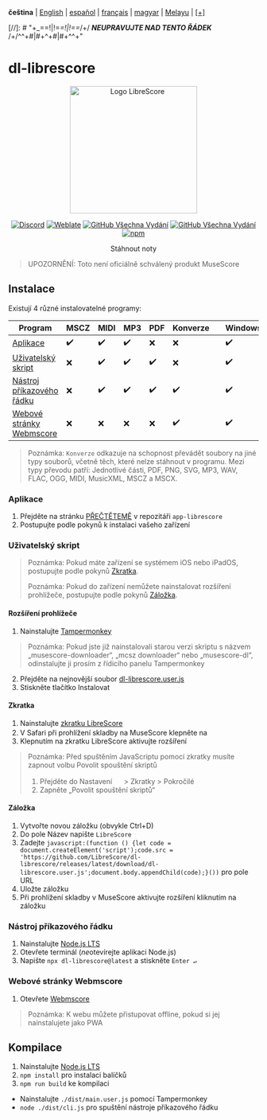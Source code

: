 <div dir="ltr" align="left">

‎**čeština** | ‎[English](/docs/en/README.md) | ‎[español](/docs/es/LÉAME.md) | ‎[français](/docs/fr/LISEZMOI.md) | ‎[magyar](/docs/hu/OLVASSAEL.md) | ‎[Melayu](/docs/ms/BACASAYA.md) | ‎[[+]](https://librescore.ddns.net/projects/librescore/docs)

[//]: # "\+\_==!|!=_=!|!==_/+/ ***NEUPRAVUJTE NAD TENTO ŘÁDEK*** /+/^^+#|#+^+#|#+^^\+\"

# dl-librescore

<div align="center">

<img src="https://github.com/LibreScore/dl-musescore/raw/master/images/logo.png" width="256" alt="Logo LibreScore">

[![Discord](https://img.shields.io/discord/774491656643674122?color=5865F2&label=&labelColor=555555&logo=discord&logoColor=FFFFFF)](https://discord.gg/DKu7cUZ4XQ) [![Weblate](https://librescore.ddns.net/widgets/librescore/-/dl-librescore/svg-badge.svg)](https://librescore.ddns.net/engage/librescore) [![GitHub Všechna Vydání](https://img.shields.io/github/downloads/LibreScore/app-librescore/total.svg?label=App)](https://github.com/LibreScore/app-librescore/releases/latest) [![GitHub Všechna Vydání](https://img.shields.io/github/downloads/LibreScore/dl-librescore/total.svg?label=Uživatelský+skript)](https://github.com/LibreScore/dl-librescore/releases/latest) [![npm](https://img.shields.io/npm/dt/dl-librescore?label=Nástroj+příkazového+řádku)](https://www.npmjs.com/package/dl-librescore)

Stáhnout noty

</div>

> UPOZORNĚNÍ: Toto není oficiálně schválený produkt MuseScore

## Instalace

Existují 4 různé instalovatelné programy:

| Program                                                                            | MSCZ | MIDI | MP3 | PDF | Konverze |     | Windows | macOS | Linux | Android | iOS/iPadOS |
| ---------------------------------------------------------------------------------- | ---- | ---- | --- | --- | ---------- | --- | ------- | ----- | ----- | ------- | ---------- |
| [Aplikace](#aplikace)                             | ✔️   | ✔️   | ✔️  | ❌  | ❌         |     | ✔️      | ✔️    | ✔️    | ✔️      | ❌         |
| [Uživatelský skript](#uživatelský-skript)               | ❌   | ✔️   | ✔️  | ✔️  | ❌         |     | ✔️      | ✔️    | ✔️    | ✔️      | ✔️         |
| [Nástroj příkazového řádku](#nástroj-příkazového-řádku) | ❌   | ✔️   | ✔️  | ✔️  | ✔️         |     | ✔️      | ✔️    | ✔️    | ✔️      | ❌         |
| [Webové stránky Webmscore](#webové-stránky-webmscore) | ❌   | ❌   | ❌  | ❌  | ✔️         |     | ✔️      | ✔️    | ✔️    | ✔️      | ✔️         |

> Poznámka: `Konverze` odkazuje na schopnost převádět soubory na jiné typy souborů, včetně těch, které nelze stáhnout v programu.
> Mezi typy převodu patří: Jednotlivé části, PDF, PNG, SVG, MP3, WAV, FLAC, OGG, MIDI, MusicXML, MSCZ a MSCX.

### Aplikace

1. Přejděte na stránku [PŘEČTĚTEMĚ](https://github.com/LibreScore/app-librescore/blob/master/docs/cs/PŘEČTĚTEMĚ.md#instalace) v repozitáři `app-librescore`
2. Postupujte podle pokynů k instalaci vašeho zařízení

### Uživatelský skript

> Poznámka: Pokud máte zařízení se systémem iOS nebo iPadOS, postupujte podle pokynů [Zkratka](#zkratka).
>
> Poznámka: Pokud do zařízení nemůžete nainstalovat rozšíření prohlížeče, postupujte podle pokynů [Záložka](#záložka).

#### Rozšíření prohlížeče

1. Nainstalujte [Tampermonkey](https://www.tampermonkey.net)

> Poznámka: Pokud jste již nainstalovali starou verzi skriptu s názvem „musescore-downloader“, „mcsz downloader“ nebo „musescore-dl“, odinstalujte ji prosím z řídicího panelu Tampermonkey

2. Přejděte na nejnovější soubor [dl-librescore.user.js](https://github.com/LibreScore/dl-librescore/releases/latest/download/dl-librescore.user.js)
3. Stiskněte tlačítko Instalovat

#### Zkratka

1. Nainstalujte [zkratku LibreScore](https://www.icloud.com/shortcuts/901d8778d2da4f7db9272d3b2232d0fe)
2. V Safari při prohlížení skladby na MuseScore klepněte na <img src="https://help.apple.com/assets/61800C7E6EA4632586448084/61800C896EA463258644809A/en_US/01f5a9889bbecc202d8cbb3067a261ad.png" height="16">
3. Klepnutím na zkratku LibreScore aktivujte rozšíření

> Poznámka: Před spuštěním JavaScriptu pomocí zkratky musíte zapnout volbu Povolit spouštění skriptů
>
> 1. Přejděte do Nastavení <img src="https://help.apple.com/assets/61800C7E6EA4632586448084/61800C896EA463258644809A/en_US/492fec5aff74dbdef9b526177c3804b4.png" height="16"> > Zkratky > Pokročilé
> 2. Zapněte „Povolit spouštění skriptů“

#### Záložka

1. Vytvořte novou záložku (obvykle Ctrl+D)
2. Do pole Název napište `LibreScore`
3. Zadejte `javascript:(function () {let code = document.createElement('script');code.src = 'https://github.com/LibreScore/dl-librescore/releases/latest/download/dl-librescore.user.js';document.body.appendChild(code);}())` pro pole URL
4. Uložte záložku
5. Při prohlížení skladby v MuseScore aktivujte rozšíření kliknutím na záložku

### Nástroj příkazového řádku

1. Nainstalujte [Node.js LTS](https://nodejs.org)
2. Otevřete terminál (*ne*otevírejte aplikaci Node.js)
3. Napište `npx dl-librescore@latest` a stiskněte `Enter ↵`

### Webové stránky Webmscore

1. Otevřete [Webmscore](https://librescore.github.io)

> Poznámka: K webu můžete přistupovat offline, pokud si jej nainstalujete jako PWA

## Kompilace

1. Nainstalujte [Node.js LTS](https://nodejs.org)
2. `npm install` pro instalaci balíčků
3. `npm run build` ke kompilaci

- Nainstalujte `./dist/main.user.js` pomocí Tampermonkey
- `node ./dist/cli.js` pro spuštění nástroje příkazového řádku

</div>
